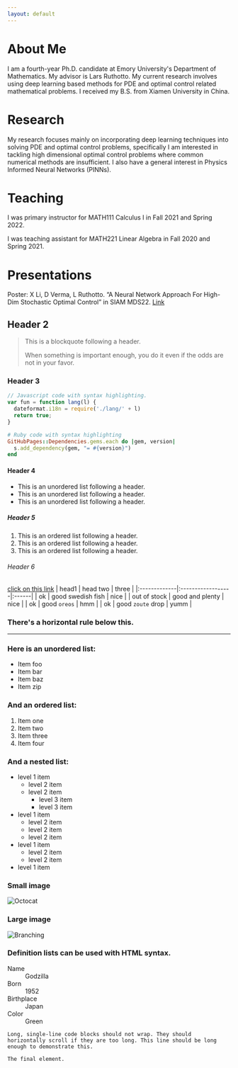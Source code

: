 ```yaml
---
layout: default
---
```

# About Me

I am a fourth-year Ph.D. candidate at Emory University's Department of Mathematics. My advisor is Lars Ruthotto. My current research involves using deep 
learning based methods for PDE and optimal control related mathematical problems. I received my B.S. from Xiamen University in China.


<!--
[Link to another page](./another-page.html).
'''

There should be whitespace between paragraphs.

There should be whitespace between paragraphs. We recommend including a README, or a file with information about your project.
-->
# Research

My research focuses mainly on incorporating deep learning techniques into solving PDE and optimal control problems, specifically I am interested in tackling high dimensional optimal control problems where common numerical methods are insufficient. I also have a general interest in Physics Informed Neural Networks (PINNs).

# Teaching

I was primary instructor for MATH111 Calculus I in Fall 2021 and Spring 2022. 

I was teaching assistant for MATH221 Linear Algebra in Fall 2020 and Spring 2021.

# Presentations

Poster: X Li, D Verma, L Ruthotto. “A Neural Network Approach For High-Dim Stochastic Optimal Control” in SIAM MDS22. [Link](https://drive.google.com/file/d/11cHGhHRTOtEFKEhpiS8bxJ4N9vjoXKjI/view?usp=sharing)

## Header 2

> This is a blockquote following a header.
>
> When something is important enough, you do it even if the odds are not in your favor.

### Header 3

```js
// Javascript code with syntax highlighting.
var fun = function lang(l) {
  dateformat.i18n = require('./lang/' + l)
  return true;
}
```

```ruby
# Ruby code with syntax highlighting
GitHubPages::Dependencies.gems.each do |gem, version|
  s.add_dependency(gem, "= #{version}")
end
```

#### Header 4

*   This is an unordered list following a header.
*   This is an unordered list following a header.
*   This is an unordered list following a header.

##### Header 5

1.  This is an ordered list following a header.
2.  This is an ordered list following a header.
3.  This is an ordered list following a header.

###### Header 6
[click on this link](#header-6)
| head1        | head two          | three |
|:-------------|:------------------|:------|
| ok           | good swedish fish | nice  |
| out of stock | good and plenty   | nice  |
| ok           | good `oreos`      | hmm   |
| ok           | good `zoute` drop | yumm  |

### There's a horizontal rule below this.

* * *

### Here is an unordered list:

*   Item foo
*   Item bar
*   Item baz
*   Item zip

### And an ordered list:

1.  Item one
1.  Item two
1.  Item three
1.  Item four

### And a nested list:

- level 1 item
  - level 2 item
  - level 2 item
    - level 3 item
    - level 3 item
- level 1 item
  - level 2 item
  - level 2 item
  - level 2 item
- level 1 item
  - level 2 item
  - level 2 item
- level 1 item

### Small image

![Octocat](https://github.githubassets.com/images/icons/emoji/octocat.png)

### Large image

![Branching](https://guides.github.com/activities/hello-world/branching.png)


### Definition lists can be used with HTML syntax.

<dl>
<dt>Name</dt>
<dd>Godzilla</dd>
<dt>Born</dt>
<dd>1952</dd>
<dt>Birthplace</dt>
<dd>Japan</dd>
<dt>Color</dt>
<dd>Green</dd>
</dl>

```
Long, single-line code blocks should not wrap. They should horizontally scroll if they are too long. This line should be long enough to demonstrate this.
```

```
The final element.
```
